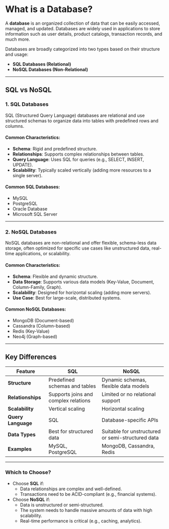 # What is a Database?

A **database** is an organized collection of data that can be easily accessed, managed, and updated. Databases are widely used in applications to store information such as user details, product catalogs, transaction records, and much more.

Databases are broadly categorized into two types based on their structure and usage:

- **SQL Databases (Relational)**
- **NoSQL Databases (Non-Relational)**

---

## SQL vs NoSQL

### 1. **SQL Databases**

SQL (Structured Query Language) databases are relational and use structured schemas to organize data into tables with predefined rows and columns.

#### Common Characteristics:

- **Schema**: Rigid and predefined structure.
- **Relationships**: Supports complex relationships between tables.
- **Query Language**: Uses SQL for queries (e.g., SELECT, INSERT, UPDATE).
- **Scalability**: Typically scaled vertically (adding more resources to a single server).

#### Common SQL Databases:

- MySQL
- PostgreSQL
- Oracle Database
- Microsoft SQL Server

---

### 2. **NoSQL Databases**

NoSQL databases are non-relational and offer flexible, schema-less data storage, often optimized for specific use cases like unstructured data, real-time applications, or scalability.

#### Common Characteristics:

- **Schema**: Flexible and dynamic structure.
- **Data Storage**: Supports various data models (Key-Value, Document, Column-Family, Graph).
- **Scalability**: Designed for horizontal scaling (adding more servers).
- **Use Case**: Best for large-scale, distributed systems.

#### Common NoSQL Databases:

- MongoDB (Document-based)
- Cassandra (Column-based)
- Redis (Key-Value)
- Neo4j (Graph-based)

---

## Key Differences

| Feature            | SQL                                  | NoSQL                                             |
| ------------------ | ------------------------------------ | ------------------------------------------------- |
| **Structure**      | Predefined schemas and tables        | Dynamic schemas, flexible data models             |
| **Relationships**  | Supports joins and complex relations | Limited or no relational support                  |
| **Scalability**    | Vertical scaling                     | Horizontal scaling                                |
| **Query Language** | SQL                                  | Database-specific APIs                            |
| **Data Types**     | Best for structured data             | Suitable for unstructured or semi-structured data |
| **Examples**       | MySQL, PostgreSQL                    | MongoDB, Cassandra, Redis                         |

---

### Which to Choose?

- Choose **SQL** if:
  - Data relationships are complex and well-defined.
  - Transactions need to be ACID-compliant (e.g., financial systems).
- Choose **NoSQL** if:
  - Data is unstructured or semi-structured.
  - The system needs to handle massive amounts of data with high scalability.
  - Real-time performance is critical (e.g., caching, analytics).
